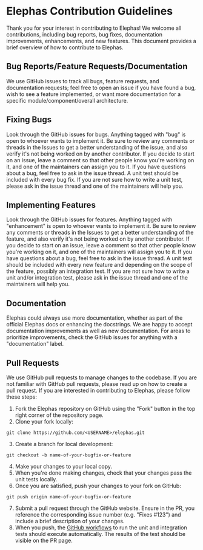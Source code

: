 # Elephas Contribution Guidelines

Thank you for your interest in contributing to Elephas! We welcome all contributions, including bug reports, bug fixes, documentation improvements, enhancements, and new features. This document provides a brief overview of how to contribute to Elephas.

## Bug Reports/Feature Requests/Documentation
We use GitHub issues to track all bugs, feature requests, and documentation requests; feel free to open an issue if you have found a bug, wish to see a feature implemented, or want more documentation for a specific module/component/overall architecture.

## Fixing Bugs
Look through the GitHub issues for bugs. Anything tagged with "bug" is open to whoever wants to implement it. Be sure to review any comments or threads in the Issues to get a better understanding of the issue, and also verify it's not being worked on by another contributor. If you decide to start on an issue, leave a comment so that other people know you're working on it, and one of the maintainers can assign you to it. If you have questions about a bug, feel free to ask in the issue thread. A unit test should be included with every bug fix. If you are not sure how to write a unit test, please ask in the issue thread and one of the maintainers will help you.

## Implementing Features
Look through the GitHub issues for features. Anything tagged with "enhancement" is open to whoever wants to implement it. Be sure to review any comments or threads in the Issues to get a better understanding of the feature, and also verify it's not being worked on by another contributor. If you decide to start on an issue, leave a comment so that other people know you're working on it, and one of the maintainers will assign you to it. If you have questions about a bug, feel free to ask in the issue thread. A unit test should be included with every new feature and depending on the scope of the feature, possibly an integration test. If you are not sure how to write a unit and/or integration test, please ask in the issue thread and one of the maintainers will help you.

## Documentation
Elephas could always use more documentation, whether as part of the official Elephas docs or enhancing the docstrings. We are happy to accept documentation improvements as well as new documentation. For areas to prioritize improvements, check the GitHub issues for anything with a "documentation" label.

## Pull Requests
We use GitHub pull requests to manage changes to the codebase. If you are not familiar with GitHub pull requests, please read up on how to create a pull request. If you are interested in contributing to Elephas, please follow these steps:
1. Fork the Elephas repository on GitHub using the "Fork" button in the top right corner of the repository page.
2. Clone your fork locally:
```
git clone https://github.com/<USERNAME>/elephas.git
``` 
3. Create a branch for local development:
```
git checkout -b name-of-your-bugfix-or-feature
```
4. Make your changes to your local copy.
5. When you're done making changes, check that your changes pass the unit tests locally. 
6. Once you are satisfied, push your changes to your fork on GitHub:
```
git push origin name-of-your-bugfix-or-feature
```
7. Submit a pull request through the GitHub website. Ensure in the PR, you reference the corresponding issue number (e.g. "Fixes #123") and include a brief description of your changes.
8. When you push, the [GitHub workflows](https://github.com/danielenricocahall/elephas/tree/master/.github/workflows) to run the unit and integration tests should execute automatically. The results of the test should be visible on the PR page.
